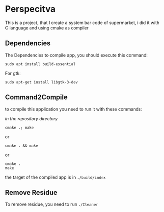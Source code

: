 # Perspecitva

This is a project, that I create a system bar code of supermarket, i did it with C language and using cmake as compiler

## Dependencies

The Dependencies to compile app, you should execute this command:
```
sudo apt install build-essential
```

For gtk:

```
sudo apt-get install libgtk-3-dev
```

## Command2Compile

to compile this application you need to run it with these commands:


*in the repository directory*

```
cmake .; make
```
or
```
cmake . && make
```
or
```
cmake .
make
```

the target of the compiled app is in `./build/index`

## Remove Residue

To remove residue, you need to run `./Cleaner`
